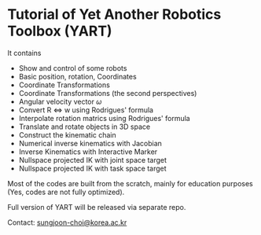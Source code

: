 # Tutorial of Yet Another Robotics Toolbox (YART)

It contains
- Show and control of some robots
- Basic position, rotation, Coordinates
- Coordinate Transformations
- Coordinate Transformations (the second perspectives)
- Angular velocity vector $\omega$
- Convert R <=> w using Rodrigues' formula
- Interpolate rotation matrics using Rodrigues' formula
- Translate and rotate objects in 3D space
- Construct the kinematic chain
- Numerical inverse kinematics with Jacobian
- Inverse Kinematics with Interactive Marker
- Nullspace projected IK with joint space target
- Nullspace projected IK with task space target


Most of the codes are built from the scratch, mainly for education purposes (Yes, codes are not fully optimized). 

Full version of YART will be released via separate repo. 

Contact: sungjoon-choi@korea.ac.kr 

